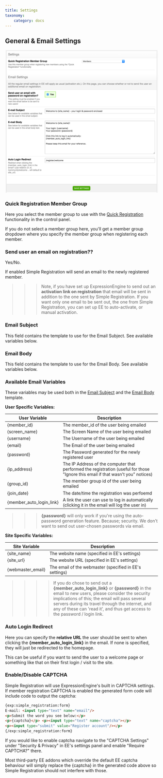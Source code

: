 ```yaml
---
title: Settings
taxonomy:
    category: docs
---
```


## General & Email Settings

![Simpe Registration Settings](simple-registration-settings-fs8.png)

### Quick Registration Member Group

Here you select the member group to use with the [Quick Registration](/simple-registration/quick-registration) functionality in the control panel.

If you do not select a member group here, you'll get a member group dropdown where you specify the member group when registering each member.

### Send user an email on registration??

Yes/No.

If enabled Simple Registration will send an email to the newly registered member. 

>>> Note, if you have set up ExpressionEngine to send out an **activation link on registration** that email will be sent in addition to the one sent by Simple Registration. If you want only one email to be sent out, the one from Simple Registration, you can set up EE to auto-activate, or manual activation.

### Email Subject

This field contains the template to use for the Email Subject. See available variables below.

### Email Body

This field contains the template to use for the Email Body. See available variables below.

### Available Email Variables

These variables may be used both in the [Email Subject](/simple-registration/configuration/settings#email-subject) and the [Email Body](/simple-registration/configuration/settings#email-body) template.

**User Specific Variables:**

| User Variable          | Description |
| ----------------- | ----------- |
| {member_id}       | The member_id of the user being emailed |
| {screen_name}     | The Screen Name of the user being emailed |
| {username}        | The Username of the user being emailed |
| {email}           | The Email of the user being emailed |
| {password}        | The Password generated for the newly registered user |
| {ip_address}      | The IP Address of the computer that performed the registration (useful for those "Ignore this email if that wasn't you" notices) |
| {group_id}        | The member group id of the user being emailed |
| {join_date}       | The date/time the registration was perfoemd |
| {member_auto_login_link} | A link the user can use to log in automatically (clicking it in the email will log the user in) |

>>> **{password}** will only work if you're using the auto-password generation feature. Because; security. We don't want to send out user-chosen passwords via email.

**Site Specific Variables:**

| Site Variable          | Description |
| ----------------- | ----------- |
| {site_name}       | The website name (specified in EE's settings) |
| {site_url}        | The website URL (specified in EE's settings) |
| {webmaster_email} | The email of the webmaster (specified in EE's settings) |


>>>> If you do chose to send out a **{member_auto_login_link}** or **{password}** in the email to new users, please consider the security implications of this; the email will pass several servers during its travel through the internet, and any of these can 'read it', and thus get access to the password / login link.


### Auto Login Redirect

Here you can specify the **relative URL** the user should be sent to when clicking the **{member_auto_login_link}** in the email. If none is specified, they will just be redirected to the homepage.

This can be useful if you want to send the user to a welcome page or something like that on their first login / visit to the site.

### Enable/Disable CAPTCHA

Simple Registration will use ExpressionEngine's built in CAPTCHA settings. If member registration CAPTCHA is enabled the generated form code will include code to output the captcha:

```html
{exp:simple_registration:form} 
E-mail: <input type="text" name="email"/> 
<p>Submit the word you see below:</p>
<p>{captcha}</p> <p><input type="text" name="captcha"></p>
<p><input type="submit" value="Register account"/></p>
{/exp:simple_registration:form}
```

If you would like to enable captcha navigate to the "CAPTCHA Settings" under "Security & Privacy" in EE's settings panel and enable "Require CAPTCHA?" there.

Most third-party EE addons which override the default EE captcha behaviour will simply replace the {captcha} in the generated code above so Simple Registration should not interfere with those.
